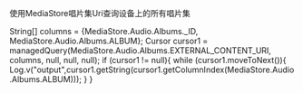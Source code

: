 使用MediaStore唱片集Uri查询设备上的所有唱片集



String[] columns = {MediaStore.Audio.Albums._ID, MediaStore.Audio.Albums.ALBUM};
Cursor cursor1 = managedQuery(MediaStore.Audio.Albums.EXTERNAL_CONTENT_URI, columns, null, null, null);
if (cursor1 != null){
    while (cursor1.moveToNext()){
        Log.v("output",cursor1.getString(cursor1.getColumnIndex(MediaStore.Audio.Albums.ALBUM)));
    }
}
